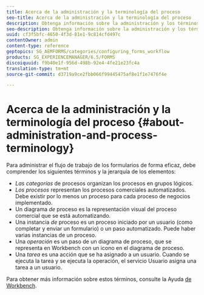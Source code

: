 ```yaml
---
title: Acerca de la administración y la terminología del proceso
seo-title: Acerca de la administración y la terminología del proceso
description: Obtenga información sobre la administración y los términos del proceso, como la instancia del proceso, el diagrama de procesos y la operación.
seo-description: Obtenga información sobre la administración y los términos del proceso, como la instancia del proceso, el diagrama de procesos y la operación.
uuid: cf3f5bfc-4650-4f3d-81e1-9c814cfd497c
contentOwner: admin
content-type: reference
geptopics: SG_AEMFORMS/categories/configuring_forms_workflow
products: SG_EXPERIENCEMANAGER/6.5/FORMS
discoiquuid: f9b40e1f-956d-498b-92e4-4fe21e23fc4a
translation-type: tm+mt
source-git-commit: d3719a9ce2fbb066f99445475af8e1f1e7476f4e

---
```



# Acerca de la administración y la terminología del proceso {#about-administration-and-process-terminology}

Para administrar el flujo de trabajo de los formularios de forma eficaz, debe comprender los siguientes términos y la jerarquía de los elementos:

* *Las categorías* de procesos organizan los procesos en grupos lógicos.
* *Los procesos* representan los procesos comerciales automatizados. Debe existir por lo menos un proceso para cada proceso de negocios implementado.
* Un diagrama *de* proceso es la representación visual del proceso comercial que se está automatizando.
* Una instancia *de* proceso es un proceso iniciado por un usuario (como completar y enviar un formulario) o un paso automatizado. Puede haber varias instancias de un proceso.
* Una *operación* es un paso de un diagrama de proceso, que se representa en Workbench con un icono en el diagrama de proceso.
* Una *tarea* es una acción que se ha asignado a un usuario. Cuando se ejecuta la tarea y se ejecuta la operación, el servicio Usuario asigna una tarea a un usuario.

Para obtener más información sobre estos términos, consulte la Ayuda [de Workbench](https://www.adobe.com/go/learn_aemforms_workbench_63).
